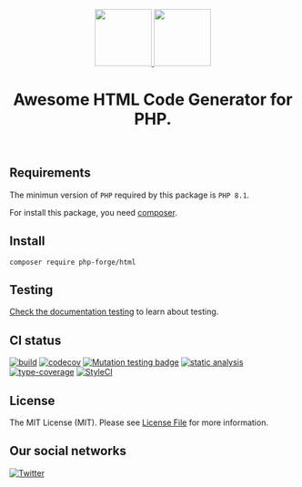 <p align="center">
    <a href="https://github.com/php-forge/html" target="_blank">
        <img src="https://avatars.githubusercontent.com/u/103309199?s%25253D400%252526u%25253Dca3561c692f53ed7eb290d3bb226a2828741606f%252526v%25253D4" height="100px">
    </a>
    <a href="https://developer.mozilla.org/en-US/docs/Web/HTML" target="_blank">
        <img src="https://upload.wikimedia.org/wikipedia/commons/6/61/HTML5_logo_and_wordmark.svg" height="100px">
    </a>    
    <h1 align="center">Awesome HTML Code Generator for PHP.</h1>
    <br>
</p>

## Requirements

The minimun version of `PHP` required by this package is `PHP 8.1`.

For install this package, you need [composer](https://getcomposer.org/).

## Install

```shell
composer require php-forge/html
```

## Testing

[Check the documentation testing](/docs/testing.md) to learn about testing.

## CI status

[![build](https://github.com/php-forge/html/actions/workflows/build.yml/badge.svg)](https://github.com/php-forge/html/actions/workflows/build.yml)
[![codecov](https://codecov.io/gh/php-forge/html/branch/main/graph/badge.svg?token=CEBVCYZNQK)](https://codecov.io/gh/php-forge/html)
[![Mutation testing badge](https://img.shields.io/endpoint?style=flat&url=https%3A%2F%2Fbadge-api.stryker-mutator.io%2Fgithub.com%2Fphp-forge%2Fhtml%2Fmain)](https://dashboard.stryker-mutator.io/reports/github.com/php-forge/html/main)
[![static analysis](https://github.com/php-forge/html/actions/workflows/static.yml/badge.svg)](https://github.com/php-forge/html/actions/workflows/static.yml)
[![type-coverage](https://shepherd.dev/github/php-forge/html/coverage.svg)](https://shepherd.dev/github/php-forge/html)
[![StyleCI](https://github.styleci.io/repos/495122539/shield?branch=main)](https://github.styleci.io/repos/495122539?branch=main)

## License

The MIT License (MIT). Please see [License File](LICENSE.md) for more information.

## Our social networks

[![Twitter](https://img.shields.io/badge/twitter-follow-1DA1F2?logo=twitter&logoColor=1DA1F2&labelColor=555555?style=flat)](https://twitter.com/Terabytesoftw)
